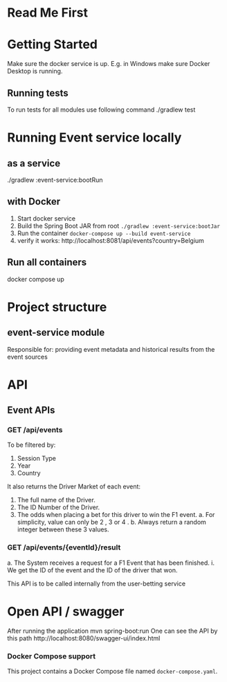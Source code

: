 # Read Me First

# Getting Started
Make sure the docker service is up. E.g. in Windows make sure Docker Desktop is running.

## Running tests
To run tests for all modules use following command
./gradlew test


# Running Event service locally
## as a service
./gradlew :event-service:bootRun

## with Docker
1. Start docker service
2. Build the Spring Boot JAR from root ``./gradlew :event-service:bootJar``
3. Run the container `docker-compose up --build event-service`
4. verify it works: http://localhost:8081/api/events?country=Belgium

## Run all containers
docker compose up


# Project structure
## event-service module
Responsible for: providing event metadata and historical results from the event sources

# API
## Event APIs
### GET /api/events
To be filtered by:
1. Session Type
2. Year
3. Country

It also returns the Driver Market of each event:
1. The full name of the Driver.
2. The ID Number of the Driver.
3. The odds when placing a bet for this driver to win the F1
   event.
   a. For simplicity, value can only be 2 , 3 or 4 .
   b. Always return a random integer between these 3
   values.

### GET /api/events/{eventId}/result
a. The System receives a request for a F1 Event that has been finished.
i. We get the ID of the event and the ID of the driver that won.

This API is to be called internally from the user-betting service


# Open API / swagger
After running the application
mvn spring-boot:run
One can see the API by this path
http://localhost:8080/swagger-ui/index.html

### Docker Compose support
This project contains a Docker Compose file named `docker-compose.yaml`.

